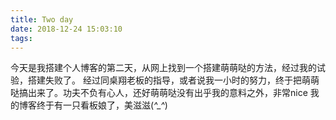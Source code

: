 ```yaml
---
title: Two day
date: 2018-12-24 15:03:10
tags:
---
```

今天是我搭建个人博客的第二天，从网上找到一个搭建萌萌哒的方法，经过我的试验，搭建失败了。
经过同桌翔老板的指导，或者说我一小时的努力，终于把萌萌哒搞出来了。功夫不负有心人，还好萌萌哒没有出乎我的意料之外，非常nice
我的博客终于有一只看板娘了，美滋滋(*^_^*)